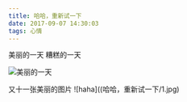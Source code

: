 ```yaml
---
title: 哈哈，重新试一下
date: 2017-09-07 14:30:03
tags: 心情
---
```

美丽的一天
糟糕的一天

![美丽的一天](哈哈，重新试一下/.1jpg)

又十一张美丽的图片
![haha]((哈哈，重新试一下/1.jpg)
